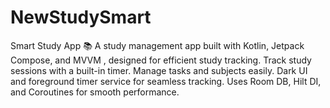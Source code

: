 # NewStudySmart
Smart Study App 📚 A study management app built with Kotlin, Jetpack Compose, and MVVM , designed for efficient study tracking. Track study sessions with a built-in timer. Manage tasks and subjects easily. Dark UI and foreground timer service for seamless tracking. Uses Room DB, Hilt DI, and Coroutines for smooth performance.

